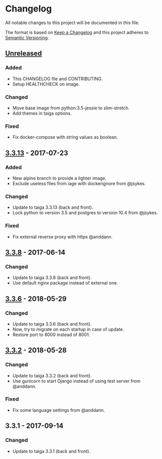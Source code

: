 # Changelog
All notable changes to this project will be documented in this file.

The format is based on [Keep a Changelog](http://keepachangelog.com/en/1.0.0/)
and this project adheres to [Semantic Versioning](http://semver.org/spec/v2.0.0.html).

## [Unreleased]
### Added
- This CHANGELOG file and CONTRIBUTING.
- Setup HEALTHCHECK on image.

### Changed
- Move base image from python:3.5-jessie to slim-stretch.
- Add themes in taiga options.

### Fixed
- Fix docker-compose with string values as boolean.

## [3.3.13] - 2017-07-23
### Added
- New alpine branch to provide a lighter image.
- Exclude useless files from iage with dockerignore from @jsykes.

### Changed
- Update to taiga 3.3.13 (back and front).
- Lock python to version 3.5 and postgres to version 10.4 from @jsykes.

### Fixed
- Fix external reverse proxy with https @anddann.

## [3.3.8] - 2017-06-14
### Changed
- Update to taiga 3.3.8 (back and front).
- Use default nginx package instead of external one.

## [3.3.6] - 2018-05-29
### Changed
- Update to taiga 3.3.6 (back and front).
- Now, try to migrate on each startup in case of update.
- Restore port to 8000 instead of 8001.

## [3.3.2] - 2018-05-28
### Changed
- Update to taiga 3.3.2 (back and front).
- Use gunicorn to start Django instead of using test server from @anddann.

### Fixed
- Fix some language settings from @anddann.

## 3.3.1 - 2017-09-14
### Changed
- Update to taiga 3.3.1 (back and front).

[Unreleased]: https://github.com/ajira86/docker-taiga/compare/3.3.13...HEAD
[3.3.13]: https://github.com/ajira86/docker-taiga/compare/3.3.8...3.3.13
[3.3.8]: https://github.com/ajira86/docker-taiga/compare/3.3.6...3.3.8
[3.3.6]: https://github.com/ajira86/docker-taiga/compare/3.3.2...3.3.6
[3.3.2]: https://github.com/ajira86/docker-taiga/compare/3.3.1...3.3.2
